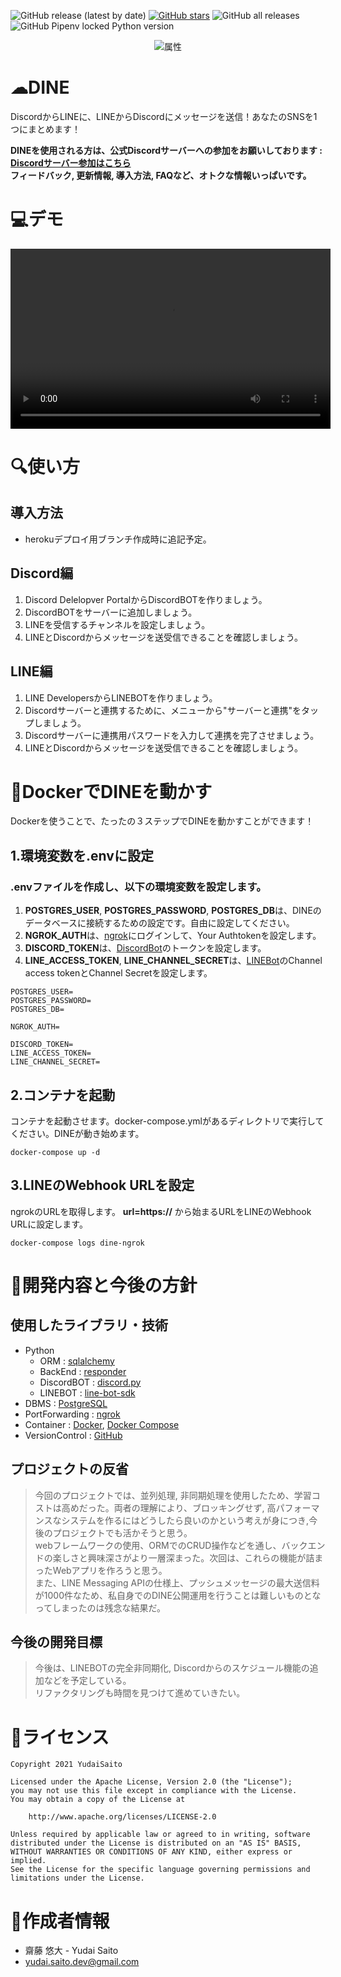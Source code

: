![GitHub release (latest by date)](https://img.shields.io/github/v/release/Yudai-Saito/DINE)
[![GitHub stars](https://img.shields.io/github/stars/Yudai-Saito/DINE)](https://github.com/Yudai-Saito/DINE/stargazers)
![GitHub all releases](https://img.shields.io/github/downloads/Yudai-Saito/DINE/total)
![GitHub Pipenv locked Python version](https://img.shields.io/github/pipenv/locked/python-version/Yudai-Saito/DINE)

<div align="center">
<img src="https://user-images.githubusercontent.com/42965816/124094931-31c5e580-da94-11eb-8f68-02f286168c05.png" alt="属性" title="タイトル">
</div>

# ☁DINE 
DiscordからLINEに、LINEからDiscordにメッセージを送信！あなたのSNSを1つにまとめます！  

**DINEを使用される方は、公式Discordサーバーへの参加をお願いしております : [Discordサーバー参加はこちら](https://discord.gg/cRaQ3XnzNb)**  
**フィードバック, 更新情報, 導入方法, FAQなど、オトクな情報いっぱいです。**
# 💻デモ
<video width="512px" height="288px" src="https://user-images.githubusercontent.com/42965816/124354801-d1c47000-dc48-11eb-85aa-8a42e9869348.mp4" controls></video>
</div>

# 🔍使い方
## 導入方法
* herokuデプロイ用ブランチ作成時に追記予定。

## Discord編
1. Discord Delelopver PortalからDiscordBOTを作りましょう。
1. DiscordBOTをサーバーに追加しましょう。
1. LINEを受信するチャンネルを設定しましょう。
1. LINEとDiscordからメッセージを送受信できることを確認しましょう。

## LINE編
1. LINE DevelopersからLINEBOTを作りましょう。
1. Discordサーバーと連携するために、メニューから"サーバーと連携"をタップしましょう。
1. Discordサーバーに連携用パスワードを入力して連携を完了させましょう。
1. LINEとDiscordからメッセージを送受信できることを確認しましょう。

# 🐳DockerでDINEを動かす
Dockerを使うことで、たったの３ステップでDINEを動かすことができます！
## 1.環境変数を.envに設定
### .envファイルを作成し、以下の環境変数を設定します。  
1. **POSTGRES_USER**, **POSTGRES_PASSWORD**, **POSTGRES_DB**は、DINEのデータベースに接続するための設定です。自由に設定してください。
1. **NGROK_AUTH**は、[ngrok](https://ngrok.com/)にログインして、Your Authtokenを設定します。
1. **DISCORD_TOKEN**は、[DiscordBot](https://discord.com/developers/applications)のトークンを設定します。
1. **LINE_ACCESS_TOKEN**, **LINE_CHANNEL_SECRET**は、[LINEBot](https://developers.line.biz/console/)のChannel access tokenとChannel Secretを設定します。
```
POSTGRES_USER=
POSTGRES_PASSWORD=
POSTGRES_DB=

NGROK_AUTH=

DISCORD_TOKEN=
LINE_ACCESS_TOKEN=
LINE_CHANNEL_SECRET=
```
## 2.コンテナを起動
コンテナを起動させます。docker-compose.ymlがあるディレクトリで実行してください。DINEが動き始めます。
```
docker-compose up -d
```

## 3.LINEのWebhook URLを設定
ngrokのURLを取得します。 **url=https://** から始まるURLをLINEのWebhook URLに設定します。
```
docker-compose logs dine-ngrok
```
# 🔨開発内容と今後の方針
## 使用したライブラリ・技術
* Python  
	* ORM : [sqlalchemy](https://github.com/sqlalchemy/sqlalchemy)
	* BackEnd : [responder](https://github.com/taoufik07/responder)
	* DiscordBOT : [discord.py](https://github.com/Rapptz/discord.py)
	* LINEBOT : [line-bot-sdk](https://github.com/line/line-bot-sdk-python)
* DBMS : [PostgreSQL](https://www.postgresql.org/)
* PortForwarding : [ngrok](https://ngrok.com/)  
* Container : [Docker](https://www.docker.com/), [Docker Compose](https://docs.docker.com/compose/overview/)
* VersionControl : [GitHub](https://github.com/Yudai-Saito/DINE)
## プロジェクトの反省
>今回のプロジェクトでは、並列処理, 非同期処理を使用したため、学習コストは高めだった。両者の理解により、ブロッキングせず, 高パフォーマンスなシステムを作るにはどうしたら良いのかという考えが身につき,今後のプロジェクトでも活かそうと思う。  
>webフレームワークの使用、ORMでのCRUD操作などを通し、バックエンドの楽しさと興味深さがより一層深まった。次回は、これらの機能が詰まったWebアプリを作ろうと思う。  
>また、LINE Messaging APIの仕様上、プッシュメッセージの最大送信料が1000件なため、私自身でのDINE公開運用を行うことは難しいものとなってしまったのは残念な結果だ。

## 今後の開発目標
>今後は、LINEBOTの完全非同期化, Discordからのスケジュール機能の追加などを予定している。  
>リファクタリングも時間を見つけて進めていきたい。
# 📖ライセンス
```
Copyright 2021 YudaiSaito

Licensed under the Apache License, Version 2.0 (the "License");
you may not use this file except in compliance with the License.
You may obtain a copy of the License at

    http://www.apache.org/licenses/LICENSE-2.0

Unless required by applicable law or agreed to in writing, software
distributed under the License is distributed on an "AS IS" BASIS,
WITHOUT WARRANTIES OR CONDITIONS OF ANY KIND, either express or implied.
See the License for the specific language governing permissions and
limitations under the License.
```
# 💬作成者情報
* 齋藤 悠大 - Yudai Saito
* yudai.saito.dev@gmail.com